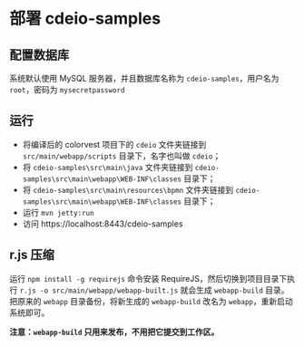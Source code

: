 # 部署 cdeio-samples

## 配置数据库

系统默认使用 MySQL 服务器，并且数据库名称为 `cdeio-samples`，用户名为 `root`，密码为 `mysecretpassword`

## 运行

* 将编译后的 colorvest 项目下的 `cdeio` 文件夹链接到 `src/main/webapp/scripts` 目录下，名字也叫做 `cdeio`；
* 将 `cdeio-samples\src\main\java` 文件夹链接到 `cdeio-samples\src\main\webapp\WEB-INF\classes` 目录下；
* 将 `cdeio-samples\src\main\resources\bpmn` 文件夹链接到 `cdeio-samples\src\main\webapp\WEB-INF\classes` 目录下；
* 运行 `mvn jetty:run`
* 访问 https://localhost:8443/cdeio-samples

## r.js 压缩

运行 `npm install -g requirejs` 命令安装 RequireJS，然后切换到项目目录下执行 `r.js -o src/main/webapp/webapp-built.js` 就会生成 `webapp-build` 目录。把原来的 `webapp` 目录备份，将新生成的 `webapp-build` 改名为 `webapp`，重新启动系统即可。

**注意：`webapp-build` 只用来发布，不用把它提交到工作区。**

